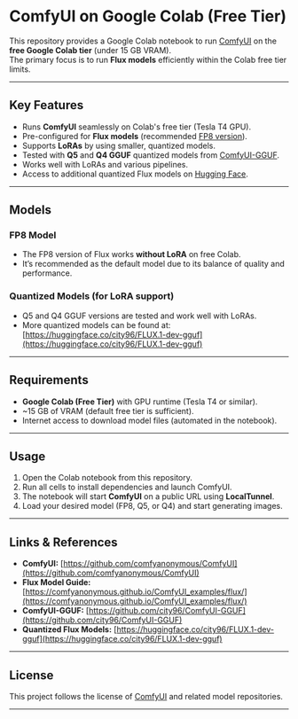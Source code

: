 # ComfyUI on Google Colab (Free Tier)

This repository provides a Google Colab notebook to run [ComfyUI](https://github.com/comfyanonymous/ComfyUI) on the **free Google Colab tier** (under 15 GB VRAM).  
The primary focus is to run **Flux models** efficiently within the Colab free tier limits.

---

## **Key Features**
- Runs **ComfyUI** seamlessly on Colab's free tier (Tesla T4 GPU).
- Pre-configured for **Flux models** (recommended [FP8 version](https://comfyanonymous.github.io/ComfyUI_examples/flux/)).
- Supports **LoRAs** by using smaller, quantized models.
- Tested with **Q5** and **Q4 GGUF** quantized models from [ComfyUI-GGUF](https://github.com/city96/ComfyUI-GGUF).
- Works well with LoRAs and various pipelines.
- Access to additional quantized Flux models on [Hugging Face](https://huggingface.co/city96/FLUX.1-dev-gguf).

---

## **Models**
### **FP8 Model**
- The FP8 version of Flux works **without LoRA** on free Colab.
- It’s recommended as the default model due to its balance of quality and performance.

### **Quantized Models (for LoRA support)**
- Q5 and Q4 GGUF versions are tested and work well with LoRAs.
- More quantized models can be found at:  
  [https://huggingface.co/city96/FLUX.1-dev-gguf](https://huggingface.co/city96/FLUX.1-dev-gguf)

---

## **Requirements**
- **Google Colab (Free Tier)** with GPU runtime (Tesla T4 or similar).
- ~15 GB of VRAM (default free tier is sufficient).
- Internet access to download model files (automated in the notebook).

---

## **Usage**
1. Open the Colab notebook from this repository.
2. Run all cells to install dependencies and launch ComfyUI.
3. The notebook will start **ComfyUI** on a public URL using **LocalTunnel**.
4. Load your desired model (FP8, Q5, or Q4) and start generating images.

---

## **Links & References**
- **ComfyUI:** [https://github.com/comfyanonymous/ComfyUI](https://github.com/comfyanonymous/ComfyUI)  
- **Flux Model Guide:** [https://comfyanonymous.github.io/ComfyUI_examples/flux/](https://comfyanonymous.github.io/ComfyUI_examples/flux/)  
- **ComfyUI-GGUF:** [https://github.com/city96/ComfyUI-GGUF](https://github.com/city96/ComfyUI-GGUF)  
- **Quantized Flux Models:** [https://huggingface.co/city96/FLUX.1-dev-gguf](https://huggingface.co/city96/FLUX.1-dev-gguf)  

---

## **License**
This project follows the license of [ComfyUI](https://github.com/comfyanonymous/ComfyUI) and related model repositories.

---
